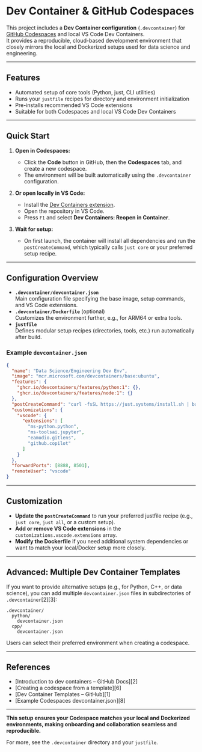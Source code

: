 # Dev Container & GitHub Codespaces

This project includes a **Dev Container configuration** (`.devcontainer`) for [GitHub Codespaces](https://github.com/features/codespaces) and local VS Code Dev Containers.  
It provides a reproducible, cloud-based development environment that closely mirrors the local and Dockerized setups used for data science and engineering.

---

## Features

- Automated setup of core tools (Python, just, CLI utilities)
- Runs your `justfile` recipes for directory and environment initialization
- Pre-installs recommended VS Code extensions
- Suitable for both Codespaces and local VS Code Dev Containers

---

## Quick Start

1. **Open in Codespaces:**
   - Click the **Code** button in GitHub, then the **Codespaces** tab, and create a new codespace.
   - The environment will be built automatically using the `.devcontainer` configuration.

2. **Or open locally in VS Code:**
   - Install the [Dev Containers extension](https://marketplace.visualstudio.com/items?itemName=ms-vscode-remote.remote-containers).
   - Open the repository in VS Code.
   - Press `F1` and select **Dev Containers: Reopen in Container**.

3. **Wait for setup:**
   - On first launch, the container will install all dependencies and run the `postCreateCommand`, which typically calls `just core` or your preferred setup recipe.

---

## Configuration Overview

- **`.devcontainer/devcontainer.json`**  
  Main configuration file specifying the base image, setup commands, and VS Code extensions.
- **`.devcontainer/Dockerfile`** (optional)  
  Customizes the environment further, e.g., for ARM64 or extra tools.
- **`justfile`**  
  Defines modular setup recipes (directories, tools, etc.) run automatically after build.

### Example `devcontainer.json`
```json
{
  "name": "Data Science/Engineering Dev Env",
  "image": "mcr.microsoft.com/devcontainers/base:ubuntu",
  "features": {
    "ghcr.io/devcontainers/features/python:1": {},
    "ghcr.io/devcontainers/features/node:1": {}
  },
  "postCreateCommand": "curl -fsSL https://just.systems/install.sh | bash -s -- --to /usr/local/bin && just core",
  "customizations": {
    "vscode": {
      "extensions": [
        "ms-python.python",
        "ms-toolsai.jupyter",
        "eamodio.gitlens",
        "github.copilot"
      ]
    }
  },
  "forwardPorts": [8888, 8501],
  "remoteUser": "vscode"
}
```

---

## Customization

- **Update the `postCreateCommand`** to run your preferred justfile recipe (e.g., `just core`, `just all`, or a custom setup).
- **Add or remove VS Code extensions** in the `customizations.vscode.extensions` array.
- **Modify the Dockerfile** if you need additional system dependencies or want to match your local/Docker setup more closely.

---

## Advanced: Multiple Dev Container Templates

If you want to provide alternative setups (e.g., for Python, C++, or data science), you can add multiple `devcontainer.json` files in subdirectories of `.devcontainer`[2][3]:
```
.devcontainer/
  python/
    devcontainer.json
  cpp/
    devcontainer.json
```
Users can select their preferred environment when creating a codespace.

---

## References

- [Introduction to dev containers – GitHub Docs][2]
- [Creating a codespace from a template][6]
- [Dev Container Templates – GitHub][1]
- [Example Codespaces devcontainer.json][8]

---

**This setup ensures your Codespace matches your local and Dockerized environments, making onboarding and collaboration seamless and reproducible.**  

For more, see the `.devcontainer` directory and your `justfile`.
